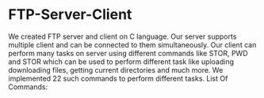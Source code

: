# FTP-Server-Client
We created FTP server and client on C language. Our server supports multiple client and can be connected to them simultaneously. Our client can perform many tasks on server using different commands like STOR, PWD and STOR which can be used to perform different task like uploading downloading files, getting current directories and much more. We implemented 22 such commands to perform different tasks.
List Of Commands:
